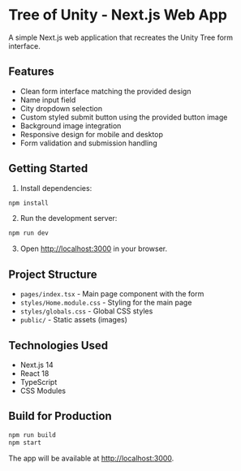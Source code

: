 # Tree of Unity - Next.js Web App

A simple Next.js web application that recreates the Unity Tree form interface.

## Features

- Clean form interface matching the provided design
- Name input field
- City dropdown selection
- Custom styled submit button using the provided button image
- Background image integration
- Responsive design for mobile and desktop
- Form validation and submission handling

## Getting Started

1. Install dependencies:
```bash
npm install
```

2. Run the development server:
```bash
npm run dev
```

3. Open [http://localhost:3000](http://localhost:3000) in your browser.

## Project Structure

- `pages/index.tsx` - Main page component with the form
- `styles/Home.module.css` - Styling for the main page
- `styles/globals.css` - Global CSS styles
- `public/` - Static assets (images)

## Technologies Used

- Next.js 14
- React 18
- TypeScript
- CSS Modules

## Build for Production

```bash
npm run build
npm start
```

The app will be available at [http://localhost:3000](http://localhost:3000).
